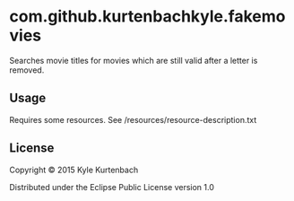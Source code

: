 # com.github.kurtenbachkyle.fakemovies

Searches movie titles for movies which are still valid after a letter is removed. 

## Usage

Requires some resources.  See /resources/resource-description.txt
## License

Copyright © 2015 Kyle Kurtenbach

Distributed under the Eclipse Public License version 1.0
